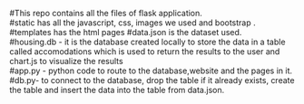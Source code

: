 #This repo contains all the files of flask application. <br>
#static has all the javascript, css, images we used and bootstrap . <br>
#templates has the html pages #data.json is the dataset used.<br>
#housing.db - it is the database created locally to store the data in a table called accomodations which is used to return the results to the user and chart.js to visualize the results <br>
#app.py - python code to route to the database,website and the pages in it. <br>
#db.py- to connect to the database, drop the table if it already exists, create the table and insert the data into the table from data.json.
